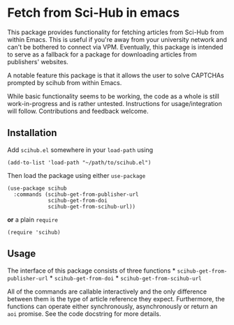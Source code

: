 # Fetch from Sci-Hub in emacs

This package provides functionality for fetching articles from Sci-Hub
from within Emacs. This is useful if you're away from your university
network and can't be bothered to connect via VPM. Eventually, this
package is intended to serve as a fallback for a package for
downloading articles from publishers' websites.

A notable feature this package is that it allows the user to solve
CAPTCHAs prompted by scihub from within Emacs.

While basic functionality seems to be working, the code as a whole is
still work-in-progress and is rather untested. Instructions for
usage/integration will follow. Contributions and feedback welcome.

## Installation
Add `scihub.el` somewhere in your `load-path` using
```elisp
(add-to-list 'load-path "~/path/to/scihub.el")
```

Then load the package using either `use-package`
```elisp
(use-package scihub
  :commands (scihub-get-from-publisher-url
             scihub-get-from-doi
             scihub-get-from-scihub-url))
```

**or** a plain `require`

```elisp
(require 'scihub)
```

## Usage
The interface of this package consists of three functions
    * `scihub-get-from-publisher-url`
    * `scihub-get-from-doi`
    * `scihub-get-from-scihub-url`

All of the commands are callable interactively and the only difference
between them is the type of article reference they
expect. Furthermore, the functions can operate either synchronously,
asynchronously or return an `aoi` promise. See the code docstring for
more details.
